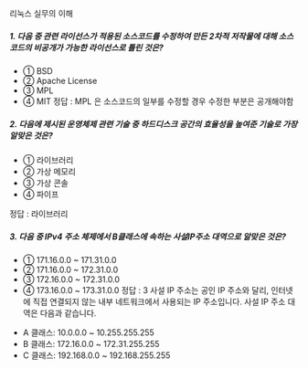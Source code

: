 리눅스 실무의 이해
##### 1. 다음 중 관련 라이선스가 적용된 소스코드를 수정하여 만든 2차적 저작물에 대해 소스코드의 비공개가 가능한 라이선스로 틀린 것은?

- ① BSD
- ② Apache License
- ③ MPL
- ④ MIT
정답 : MPL 은 소스코드의 일부를 수정할 경우 수정한 부분은 공개해야함


##### 2. 다음에 제시된 운영체제 관련 기술 중 하드디스크 공간의 효율성을 높여준 기술로 가장 알맞은 것은?

- ① 라이브러리
- ② 가상 메모리
- ③ 가상 콘솔
- ④ 파이프

정답 : 라이브러리

##### 3. 다음 중 IPv4 주소 체제에서 B클래스에 속하는 사설IP주소 대역으로 알맞은 것은?

- ① 171.16.0.0 ~ 171.31.0.0
- ② 171.16.0.0 ~ 172.31.0.0
- ③ 172.16.0.0 ~ 172.31.0.0
- ④ 173.16.0.0 ~ 173.31.0.0
정답 : 3
사설 IP 주소는 공인 IP 주소와 달리, 인터넷에 직접 연결되지 않는 내부 네트워크에서 사용되는 IP 주소입니다. 사설 IP 주소 대역은 다음과 같습니다. 
* A 클래스: 10.0.0.0 ~ 10.255.255.255
* B 클래스: 172.16.0.0 ~ 172.31.255.255 
* C 클래스: 192.168.0.0 ~ 192.168.255.255